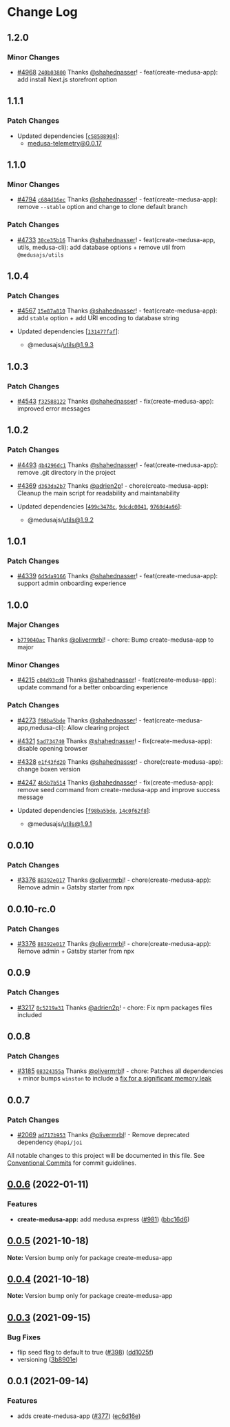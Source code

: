 # Change Log

## 1.2.0

### Minor Changes

- [#4968](https://github.com/medusajs/medusa/pull/4968) [`240b03800`](https://github.com/medusajs/medusa/commit/240b038006924d4872de068c98e2d6862145cb52) Thanks [@shahednasser](https://github.com/shahednasser)! - feat(create-medusa-app): add install Next.js storefront option

## 1.1.1

### Patch Changes

- Updated dependencies [[`c58588904`](https://github.com/medusajs/medusa/commit/c58588904c5631111603b15afacf7cdc4c738cc4)]:
  - medusa-telemetry@0.0.17

## 1.1.0

### Minor Changes

- [#4794](https://github.com/medusajs/medusa/pull/4794) [`c684d16ec`](https://github.com/medusajs/medusa/commit/c684d16ec012a547a9981480db8b4b96f5f22904) Thanks [@shahednasser](https://github.com/shahednasser)! - feat(create-medusa-app): remove `--stable` option and change to clone default branch

### Patch Changes

- [#4733](https://github.com/medusajs/medusa/pull/4733) [`30ce35b16`](https://github.com/medusajs/medusa/commit/30ce35b163afa25f4e1d8d1bd392f401a3b413df) Thanks [@shahednasser](https://github.com/shahednasser)! - feat(create-medusa-app, utils, medusa-cli): add database options + remove util from `@medusajs/utils`

## 1.0.4

### Patch Changes

- [#4567](https://github.com/medusajs/medusa/pull/4567) [`15e87a810`](https://github.com/medusajs/medusa/commit/15e87a8100c9fe66f6d120423ef0351f4c657e7e) Thanks [@shahednasser](https://github.com/shahednasser)! - feat(create-medusa-app): add `stable` option + add URI encoding to database string

- Updated dependencies [[`131477faf`](https://github.com/medusajs/medusa/commit/131477faf0409c49d4aacf26ea591e33b2fa22fd)]:
  - @medusajs/utils@1.9.3

## 1.0.3

### Patch Changes

- [#4543](https://github.com/medusajs/medusa/pull/4543) [`f32588122`](https://github.com/medusajs/medusa/commit/f32588122733a4dca54d06a53d18e14ad8ed021b) Thanks [@shahednasser](https://github.com/shahednasser)! - fix(create-medusa-app): improved error messages

## 1.0.2

### Patch Changes

- [#4493](https://github.com/medusajs/medusa/pull/4493) [`4b4296dc1`](https://github.com/medusajs/medusa/commit/4b4296dc1651d325bd7e64eb0fdb0584989828f7) Thanks [@shahednasser](https://github.com/shahednasser)! - feat(create-medusa-app): remove .git directory in the project

- [#4369](https://github.com/medusajs/medusa/pull/4369) [`d363da2b7`](https://github.com/medusajs/medusa/commit/d363da2b72820defe90b12b0dc741087f3b21090) Thanks [@adrien2p](https://github.com/adrien2p)! - chore(create-medusa-app): Cleanup the main script for readability and maintanability

- Updated dependencies [[`499c3478c`](https://github.com/medusajs/medusa/commit/499c3478c910c8b922a15cc6f4d9fbad122a347f), [`9dcdc0041`](https://github.com/medusajs/medusa/commit/9dcdc0041a2b08cc0723343dd8d9127d9977b086), [`9760d4a96`](https://github.com/medusajs/medusa/commit/9760d4a96c27f6f89a8c3f3b6e73b17547f97f2a)]:
  - @medusajs/utils@1.9.2

## 1.0.1

### Patch Changes

- [#4339](https://github.com/medusajs/medusa/pull/4339) [`6d5da9166`](https://github.com/medusajs/medusa/commit/6d5da9166f609017f92c8c4c34c8eeca53699e3d) Thanks [@shahednasser](https://github.com/shahednasser)! - feat(create-medusa-app): support admin onboarding experience

## 1.0.0

### Major Changes

- [`b779040ac`](https://github.com/medusajs/medusa/commit/b779040acbaded8596db697a9f8dbe7451cfb9ca) Thanks [@olivermrbl](https://github.com/olivermrbl)! - chore: Bump create-medusa-app to major

### Minor Changes

- [#4215](https://github.com/medusajs/medusa/pull/4215) [`c04d93cd0`](https://github.com/medusajs/medusa/commit/c04d93cd041a0080af46c6068d6cf4724600af02) Thanks [@shahednasser](https://github.com/shahednasser)! - feat(create-medusa-app): update command for a better onboarding experience

### Patch Changes

- [#4273](https://github.com/medusajs/medusa/pull/4273) [`f98ba5bde`](https://github.com/medusajs/medusa/commit/f98ba5bde83ba785eead31b0c9eb9f135d664178) Thanks [@shahednasser](https://github.com/shahednasser)! - feat(create-medusa-app,medusa-cli): Allow clearing project

- [#4321](https://github.com/medusajs/medusa/pull/4321) [`5ad734740`](https://github.com/medusajs/medusa/commit/5ad7347408746fd717354c99a530aaab5e86ffa2) Thanks [@shahednasser](https://github.com/shahednasser)! - fix(create-medusa-app): disable opening browser

- [#4328](https://github.com/medusajs/medusa/pull/4328) [`e1f43fd20`](https://github.com/medusajs/medusa/commit/e1f43fd207621deec885c06f704c2e4c5d7c559b) Thanks [@shahednasser](https://github.com/shahednasser)! - chore(create-medusa-app): change boxen version

- [#4247](https://github.com/medusajs/medusa/pull/4247) [`4b5b7b514`](https://github.com/medusajs/medusa/commit/4b5b7b51483bae8996235a37e75c0671f9e2994f) Thanks [@shahednasser](https://github.com/shahednasser)! - fix(create-medusa-app): remove seed command from create-medusa-app and improve success message

- Updated dependencies [[`f98ba5bde`](https://github.com/medusajs/medusa/commit/f98ba5bde83ba785eead31b0c9eb9f135d664178), [`14c0f62f8`](https://github.com/medusajs/medusa/commit/14c0f62f84704a4c87beff3daaff60a52f5c88b8)]:
  - @medusajs/utils@1.9.1

## 0.0.10

### Patch Changes

- [#3376](https://github.com/medusajs/medusa/pull/3376) [`88392e017`](https://github.com/medusajs/medusa/commit/88392e017653b53069793bd2ee451c2e6b7bcf17) Thanks [@olivermrbl](https://github.com/olivermrbl)! - chore(create-medusa-app): Remove admin + Gatsby starter from npx

## 0.0.10-rc.0

### Patch Changes

- [#3376](https://github.com/medusajs/medusa/pull/3376) [`88392e017`](https://github.com/medusajs/medusa/commit/88392e017653b53069793bd2ee451c2e6b7bcf17) Thanks [@olivermrbl](https://github.com/olivermrbl)! - chore(create-medusa-app): Remove admin + Gatsby starter from npx

## 0.0.9

### Patch Changes

- [#3217](https://github.com/medusajs/medusa/pull/3217) [`8c5219a31`](https://github.com/medusajs/medusa/commit/8c5219a31ef76ee571fbce84d7d57a63abe56eb0) Thanks [@adrien2p](https://github.com/adrien2p)! - chore: Fix npm packages files included

## 0.0.8

### Patch Changes

- [#3185](https://github.com/medusajs/medusa/pull/3185) [`08324355a`](https://github.com/medusajs/medusa/commit/08324355a4466b017a0bc7ab1d333ee3cd27b8c4) Thanks [@olivermrbl](https://github.com/olivermrbl)! - chore: Patches all dependencies + minor bumps `winston` to include a [fix for a significant memory leak](https://github.com/winstonjs/winston/pull/2057)

## 0.0.7

### Patch Changes

- [#2069](https://github.com/medusajs/medusa/pull/2069) [`ad717b953`](https://github.com/medusajs/medusa/commit/ad717b9533a0500e20c4e312d1ee48b35ea9d5e1) Thanks [@olivermrbl](https://github.com/olivermrbl)! - Remove deprecated dependency `@hapi/joi`

All notable changes to this project will be documented in this file.
See [Conventional Commits](https://conventionalcommits.org) for commit guidelines.

## [0.0.6](https://github.com/medusajs/medusa/compare/create-medusa-app@0.0.5...create-medusa-app@0.0.6) (2022-01-11)

### Features

- **create-medusa-app:** add medusa.express ([#981](https://github.com/medusajs/medusa/issues/981)) ([bbc16d6](https://github.com/medusajs/medusa/commit/bbc16d6b115fb389ee0fe58d909e74a162686163))

## [0.0.5](https://github.com/medusajs/medusa/compare/create-medusa-app@0.0.3...create-medusa-app@0.0.5) (2021-10-18)

**Note:** Version bump only for package create-medusa-app

## [0.0.4](https://github.com/medusajs/medusa/compare/create-medusa-app@0.0.3...create-medusa-app@0.0.4) (2021-10-18)

**Note:** Version bump only for package create-medusa-app

## [0.0.3](https://github.com/medusajs/medusa/compare/create-medusa-app@0.0.1...create-medusa-app@0.0.3) (2021-09-15)

### Bug Fixes

- flip seed flag to default to true ([#398](https://github.com/medusajs/medusa/issues/398)) ([dd1025f](https://github.com/medusajs/medusa/commit/dd1025fd5369eb264d7d5f5d6db41c888259d786))
- versioning ([3b8901e](https://github.com/medusajs/medusa/commit/3b8901ebc2fb41dc8d5372a808c5eaafd7d32646))

## 0.0.1 (2021-09-14)

### Features

- adds create-medusa-app ([#377](https://github.com/medusajs/medusa/issues/377)) ([ec6d16e](https://github.com/medusajs/medusa/commit/ec6d16e945f4b8a99e9dcc8ae2e92a2318fbc709))
